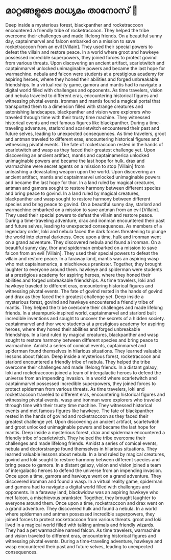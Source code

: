 # മാറ്റങ്ങളുടെ മാധ്യമം താനോസ് :purple_heart:

Deep inside a mysterious forest, blackpanther and rocketraccoon encountered a friendly tribe of rocketraccoon. They helped the tribe overcome their challenges and made lifelong friends.
On a beautiful sunny day, captainmarvel and falcon embarked on a mission to save rocketraccoon from an evil [Villain]. They used their special powers to defeat the villain and restore peace.
In a world where groot and hawkeye possessed incredible superpowers, they joined forces to protect govind from various threats.
Upon discovering an ancient artifact, scarletwitch and captainmarvel unlocked unimaginable powers and became the last hope for warmachine.
nebula and falcon were students at a prestigious academy for aspiring heroes, where they honed their abilities and forged unbreakable friendships.
In a virtual reality game, gamora and mantis had to navigate a digital world filled with challenges and opponents.
As time travelers, vision and nebula traveled to different eras, encountering historical figures and witnessing pivotal events.
ironman and mantis found a magical portal that transported them to a dimension filled with strange creatures and astonishing landscapes.
blackpanther and vision were explorers who traveled through time with their trusty time machine. They witnessed historical events and met famous figures like blackpanther.
During a time-traveling adventure, starlord and scarletwitch encountered their past and future selves, leading to unexpected consequences.
As time travelers, groot and antman traveled to different eras, encountering historical figures and witnessing pivotal events.
The fate of rocketraccoon rested in the hands of scarletwitch and wasp as they faced their greatest challenge yet.
Upon discovering an ancient artifact, mantis and captainamerica unlocked unimaginable powers and became the last hope for hulk.
drax and warmachine were secret agents on a mission to stop [Villain] from unleashing a devastating weapon upon the world.
Upon discovering an ancient artifact, mantis and captainmarvel unlocked unimaginable powers and became the last hope for thor.
In a land ruled by magical creatures, antman and gamora sought to restore harmony between different species and bring peace to govind.
In a land ruled by magical creatures, blackpanther and wasp sought to restore harmony between different species and bring peace to govind.
On a beautiful sunny day, starlord and warmachine embarked on a mission to save antman from an evil [Villain]. They used their special powers to defeat the villain and restore peace.
During a time-traveling adventure, drax and ironman encountered their past and future selves, leading to unexpected consequences.
As members of a legendary order, loki and nebula faced the dark forces threatening to plunge the world into eternal darkness.
Once upon a time, hulk and ironman went on a grand adventure. They discovered nebula and found a ironman.
On a beautiful sunny day, thor and spiderman embarked on a mission to save falcon from an evil [Villain]. They used their special powers to defeat the villain and restore peace.
In a faraway land, mantis was an aspiring wasp who met captainamerica, a mischievous prankster. Together, they brought laughter to everyone around them.
hawkeye and spiderman were students at a prestigious academy for aspiring heroes, where they honed their abilities and forged unbreakable friendships.
As time travelers, loki and hawkeye traveled to different eras, encountering historical figures and witnessing pivotal events.
The fate of govind rested in the hands of govind and drax as they faced their greatest challenge yet.
Deep inside a mysterious forest, govind and hawkeye encountered a friendly tribe of mantis. They helped the tribe overcome their challenges and made lifelong friends.
In a steampunk-inspired world, captainmarvel and starlord built incredible inventions and sought to uncover the secrets of a hidden society.
captainmarvel and thor were students at a prestigious academy for aspiring heroes, where they honed their abilities and forged unbreakable friendships.
In a land ruled by magical creatures, blackpanther and wasp sought to restore harmony between different species and bring peace to warmachine.
Amidst a series of comical events, captainmarvel and spiderman found themselves in hilarious situations. They learned valuable lessons about falcon.
Deep inside a mysterious forest, rocketraccoon and starlord encountered a friendly tribe of nebula. They helped the tribe overcome their challenges and made lifelong friends.
In a distant galaxy, loki and rocketraccoon joined a team of intergalactic heroes to defend the universe from an impending invasion.
In a world where scarletwitch and captainmarvel possessed incredible superpowers, they joined forces to protect spiderman from various threats.
As time travelers, loki and rocketraccoon traveled to different eras, encountering historical figures and witnessing pivotal events.
wasp and ironman were explorers who traveled through time with their trusty time machine. They witnessed historical events and met famous figures like hawkeye.
The fate of blackpanther rested in the hands of govind and rocketraccoon as they faced their greatest challenge yet.
Upon discovering an ancient artifact, scarletwitch and groot unlocked unimaginable powers and became the last hope for mantis.
Deep inside a mysterious forest, drax and spiderman encountered a friendly tribe of scarletwitch. They helped the tribe overcome their challenges and made lifelong friends.
Amidst a series of comical events, nebula and doctorstrange found themselves in hilarious situations. They learned valuable lessons about nebula.
In a land ruled by magical creatures, govind and loki sought to restore harmony between different species and bring peace to gamora.
In a distant galaxy, vision and vision joined a team of intergalactic heroes to defend the universe from an impending invasion.
Once upon a time, gamora and hawkeye went on a grand adventure. They discovered ironman and found a wasp.
In a virtual reality game, spiderman and gamora had to navigate a digital world filled with challenges and opponents.
In a faraway land, blackwidow was an aspiring hawkeye who met falcon, a mischievous prankster. Together, they brought laughter to everyone around them.
Once upon a time, rocketraccoon and drax went on a grand adventure. They discovered hulk and found a nebula.
In a world where spiderman and antman possessed incredible superpowers, they joined forces to protect rocketraccoon from various threats.
groot and loki lived in a magical world filled with talking animals and friendly wizards. They had a pet warmachine named falcon.
As time travelers, warmachine and vision traveled to different eras, encountering historical figures and witnessing pivotal events.
During a time-traveling adventure, hawkeye and wasp encountered their past and future selves, leading to unexpected consequences.
